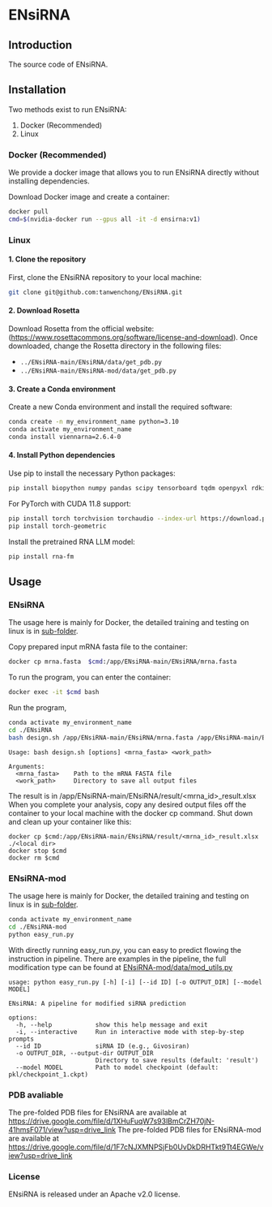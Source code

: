 # ENsiRNA
## Introduction
The source code of ENsiRNA.
## Installation
Two methods exist to run ENsiRNA:  
1. Docker (Recommended)  
2. Linux  
### Docker (Recommended) 
We provide a docker image that allows you to run ENsiRNA directly without installing dependencies.   

Download Docker image and create a container:   
```bash
docker pull 
cmd=$(nvidia-docker run --gpus all -it -d ensirna:v1)
```

### Linux  
#### 1. Clone the repository
First, clone the ENsiRNA repository to your local machine:
```bash
git clone git@github.com:tanwenchong/ENsiRNA.git
```
#### 2. Download Rosetta
Download Rosetta from the official website: (https://www.rosettacommons.org/software/license-and-download).
Once downloaded, change the Rosetta directory in the following files:
- `../ENsiRNA-main/ENsiRNA/data/get_pdb.py`
- `../ENsiRNA-main/ENsiRNA-mod/data/get_pdb.py`    
#### 3. Create a Conda environment
Create a new Conda environment and install the required software:
```bash
conda create -n my_environment_name python=3.10
conda activate my_environment_name
conda install viennarna=2.6.4-0
```
#### 4. Install Python dependencies
Use pip to install the necessary Python packages:
```bash
pip install biopython numpy pandas scipy tensorboard tqdm openpyxl rdkit scikit-learn xgboost
```

For PyTorch with CUDA 11.8 support:
```bash
pip install torch torchvision torchaudio --index-url https://download.pytorch.org/whl/cu118
pip install torch-geometric
```

Install the pretrained RNA LLM model:
```bash
pip install rna-fm
```
## Usage

### ENsiRNA
The usage here is mainly for Docker, the detailed training and testing on linux is in [sub-folder](https://github.com/tanwenchong/ENsiRNA/tree/main/ENsiRNA).  

Copy prepared input mRNA fasta file to the container:  
```bash
docker cp mrna.fasta  $cmd:/app/ENsiRNA-main/ENsiRNA/mrna.fasta
```

To run the program, you can enter the container:  
```bash
docker exec -it $cmd bash
```
Run the program, 
```bash
conda activate my_environment_name
cd ./ENsiRNA
bash design.sh /app/ENsiRNA-main/ENsiRNA/mrna.fasta /app/ENsiRNA-main/ENsiRNA/result
```
```
Usage: bash design.sh [options] <mrna_fasta> <work_path>

Arguments:
  <mrna_fasta>    Path to the mRNA FASTA file
  <work_path>     Directory to save all output files
```

The result is in /app/ENsiRNA-main/ENsiRNA/result/<mrna_id>_result.xlsx  
When you complete your analysis, copy any desired output files off the container to your local machine with the docker cp command. Shut down and clean up your container like this:  
```
docker cp $cmd:/app/ENsiRNA-main/ENsiRNA/result/<mrna_id>_result.xlsx ./<local dir>
docker stop $cmd
docker rm $cmd
```
### ENsiRNA-mod
The usage here is mainly for Docker, the detailed training and testing on linux is in [sub-folder](https://github.com/tanwenchong/ENsiRNA/tree/main/ENsiRNA-mod).  
```bash
conda activate my_environment_name
cd ./ENsiRNA-mod
python easy_run.py
```
With directly running easy_run.py, you can easy to predict flowing the instruction in pipeline. There are examples in the pipeline, the full modification type can be found at [ENsiRNA-mod/data/mod_utils.py](https://github.com/tanwenchong/ENsiRNA/blob/main/ENsiRNA-mod/data/mod_utils.py)
```
usage: python easy_run.py [-h] [-i] [--id ID] [-o OUTPUT_DIR] [--model MODEL]

ENsiRNA: A pipeline for modified siRNA prediction

options:
  -h, --help            show this help message and exit
  -i, --interactive     Run in interactive mode with step-by-step prompts
  --id ID               siRNA ID (e.g., Givosiran)
  -o OUTPUT_DIR, --output-dir OUTPUT_DIR
                        Directory to save results (default: 'result')
  --model MODEL         Path to model checkpoint (default: pkl/checkpoint_1.ckpt)
```

### PDB avaliable
The pre-folded PDB files for ENsiRNA are available at https://drive.google.com/file/d/1XHuFuqW7s93lBmCrZH70jN-41hmsF071/view?usp=drive_link
The pre-folded PDB files for ENsiRNA-mod are available at https://drive.google.com/file/d/1F7cNJXMNPSjFb0UvDkDRHTkt9Tt4EGWe/view?usp=drive_link

### License
ENsiRNA is released under an Apache v2.0 license.





